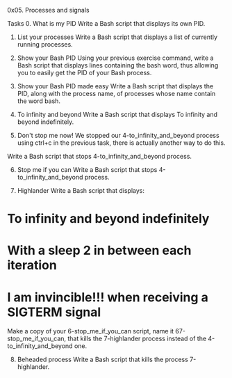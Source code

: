 0x05. Processes and signals

Tasks
0. What is my PID
Write a Bash script that displays its own PID.

1. List your processes
Write a Bash script that displays a list of currently running processes.

2. Show your Bash PID
Using your previous exercise command, write a Bash script that displays
lines containing the bash word, thus allowing you to easily get the PID
of your Bash process.

3. Show your Bash PID made easy
Write a Bash script that displays the PID, along with the process name,
of processes whose name contain the word bash.

4. To infinity and beyond
Write a Bash script that displays To infinity and beyond indefinitely.

5. Don't stop me now!
We stopped our 4-to_infinity_and_beyond process using ctrl+c in the
previous task, there is actually another way to do this.

Write a Bash script that stops 4-to_infinity_and_beyond process.

6. Stop me if you can
Write a Bash script that stops 4-to_infinity_and_beyond process.

7. Highlander
Write a Bash script that displays:
# To infinity and beyond indefinitely
# With a sleep 2 in between each iteration
# I am invincible!!! when receiving a SIGTERM signal

Make a copy of your 6-stop_me_if_you_can script, name it 67-stop_me_if_you_can,
  that kills the 7-highlander process instead of the 4-to_infinity_and_beyond one.

8. Beheaded process
Write a Bash script that kills the process 7-highlander.

